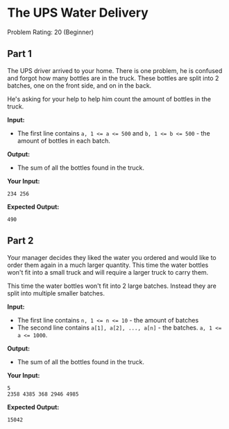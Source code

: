 # The UPS Water Delivery
Problem Rating: 20 (Beginner)

## Part 1
The UPS driver arrived to your home. There is one problem, he is confused and forgot how many bottles are in the truck.
These bottles are split into 2 batches, one on the front side, and on in the back.

He's asking for your help to help him count the amount of bottles in the truck.

**Input:**
- The first line contains `a, 1 <= a <= 500` and `b, 1 <= b <= 500` - the amount of bottles in each batch.


**Output:**
- The sum of all the bottles found in the truck.


**Your Input:**
```
234 256
```

**Expected Output:**
```
490
```

## Part 2
Your manager decides they liked the water you ordered and would like to order them again in a much larger quantity.
This time the water bottles won't fit into a small truck and will require a larger truck to carry them.

This time the water bottles won't fit into 2 large batches. Instead they are split into multiple smaller batches.

**Input:**
- The first line contains `n, 1 <= n <= 10` - the amount of batches
- The second line contains `a[1], a[2], ..., a[n]` - the batches. `a, 1 <= a <= 1000`.


**Output:**
- The sum of all the bottles found in the truck.


**Your Input:**
```
5
2358 4385 368 2946 4985
```

**Expected Output:**
```
15042
```